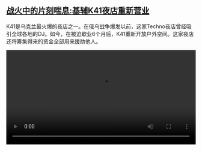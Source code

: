 <!--1662553023000-->
[战火中的片刻喘息:基辅K41夜店重新营业](https://www.dw.com/zh/%E6%88%98%E7%81%AB%E4%B8%AD%E7%9A%84%E7%89%87%E5%88%BB%E5%96%98%E6%81%AF:%E5%9F%BA%E8%BE%85K41%E5%A4%9C%E5%BA%97%E9%87%8D%E6%96%B0%E8%90%A5%E4%B8%9A/a-63031945)
------

<p>K41是乌克兰最火爆的夜店之一。在俄乌战争爆发以前，这家Techno夜店曾经吸引全球各地的DJ。如今，在被迫歇业6个月后，K41重新开放户外空间。这家夜店还将筹集得来的资金全部用来援助他人。</small></p><video src="https://tvdownloaddw-a.akamaihd.net/dwtv_video/flv/vdt_zh/2022/bchi220906_001_k41ukr_01r_AVC_1280x720.mp4" controls style="width:100%"></video>
